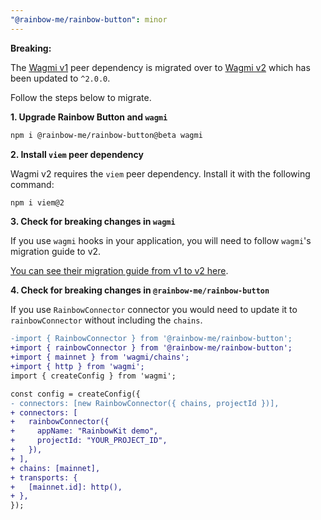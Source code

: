 ```yaml
---
"@rainbow-me/rainbow-button": minor
---
```


**Breaking:**

The [Wagmi v1](https://wagmi.sh) peer dependency is migrated over to [Wagmi v2](https://wagmi.sh/) which has been updated to `^2.0.0`.

Follow the steps below to migrate.

**1. Upgrade Rainbow Button and `wagmi`**

```bash
npm i @rainbow-me/rainbow-button@beta wagmi
```

**2. Install `viem` peer dependency**

Wagmi v2 requires the `viem` peer dependency. Install it with the following command:

```bash
npm i viem@2
```

**3. Check for breaking changes in `wagmi`**

If you use `wagmi` hooks in your application, you will need to follow `wagmi`'s migration guide to v2.

[You can see their migration guide from v1 to v2 here](https://wagmi.sh/react/guides/migrate-from-v1-to-v2).

**4. Check for breaking changes in `@rainbow-me/rainbow-button`**

If you use `RainbowConnector` connector you would need to update it to `rainbowConnector` without including the `chains`.

```diff
-import { RainbowConnector } from '@rainbow-me/rainbow-button';
+import { rainbowConnector } from '@rainbow-me/rainbow-button';
+import { mainnet } from 'wagmi/chains';
+import { http } from 'wagmi';
import { createConfig } from 'wagmi';

const config = createConfig({
- connectors: [new RainbowConnector({ chains, projectId })],
+ connectors: [
+   rainbowConnector({
+     appName: "RainbowKit demo",
+     projectId: "YOUR_PROJECT_ID",
+   }),
+ ],
+ chains: [mainnet],
+ transports: {
+   [mainnet.id]: http(),
+ },
});

```
